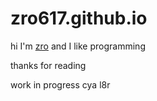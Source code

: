 # zro617.github.io

hi I'm [zro](https://scratch.mit.edu/users/Zro716) and I like programming

thanks for reading

work in progress cya l8r
